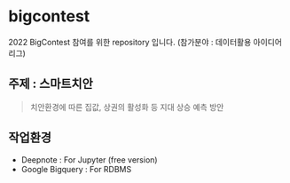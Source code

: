 # bigcontest
2022 BigContest 참여를 위한 repository 입니다.
(참가분야 : 데이터활용 아이디어 리그)

## 주제 : 스마트치안
> 치안환경에 따른 집값, 상권의 활성화 등 지대 상승 예측 방안

## 작업환경
- Deepnote : For Jupyter (free version)
- Google Bigquery : For RDBMS

